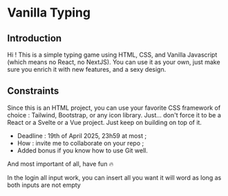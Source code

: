 # Vanilla Typing 

## Introduction
Hi ! This is a simple typing game using HTML, CSS, and Vanilla Javascript (which means no React, no NextJS). You can use it as your own, just make sure you enrich it with new features, and a sexy design. 

## Constraints
Since this is an HTML project, you can use your favorite CSS framework of choice : Tailwind, Bootstrap, or any icon library. Just... don't force it to be a React or a Svelte or a Vue project. Just keep on building on top of it. 
- Deadline : 19th of April 2025, 23h59 at most ;
- How : invite me to collaborate on your repo ;
- Added bonus if you know how to use Git well.

And most important of all, have fun 🔥


In the login all input work, you can insert all you want it will word 
as long as both inputs are not empty